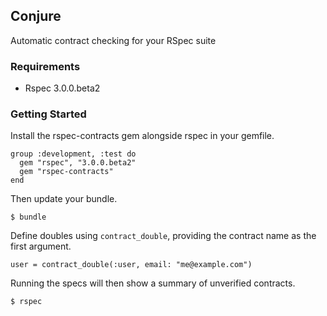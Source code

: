 ## Conjure

Automatic contract checking for your RSpec suite

### Requirements

  * Rspec 3.0.0.beta2

### Getting Started

Install the rspec-contracts gem alongside rspec in your gemfile.

    group :development, :test do
      gem "rspec", "3.0.0.beta2"
      gem "rspec-contracts"
    end

Then update your bundle.

    $ bundle

Define doubles using `contract_double`, providing the contract name as
the first argument.

    user = contract_double(:user, email: "me@example.com")

Running the specs will then show a summary of unverified contracts.

    $ rspec
